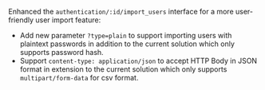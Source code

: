 Enhanced the `authentication/:id/import_users` interface for a more user-friendly user import feature:

- Add new parameter `?type=plain` to support importing users with plaintext passwords in addition to the current solution which only supports password hash.
- Support `content-type: application/json` to accept HTTP Body in JSON format in extension to the current solution which only supports `multipart/form-data` for csv format.
